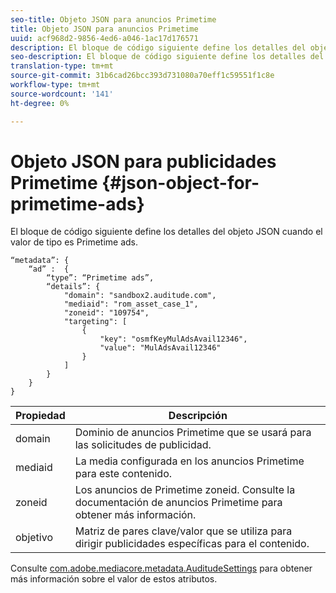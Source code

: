 ```yaml
---
seo-title: Objeto JSON para anuncios Primetime
title: Objeto JSON para anuncios Primetime
uuid: acf968d2-9856-4ed6-a046-1ac17d176571
description: El bloque de código siguiente define los detalles del objeto JSON cuando el valor de tipo es Primetime ads.
seo-description: El bloque de código siguiente define los detalles del objeto JSON cuando el valor de tipo es Primetime ads.
translation-type: tm+mt
source-git-commit: 31b6cad26bcc393d731080a70eff1c59551f1c8e
workflow-type: tm+mt
source-wordcount: '141'
ht-degree: 0%

---
```



# Objeto JSON para publicidades Primetime {#json-object-for-primetime-ads}

El bloque de código siguiente define los detalles del objeto JSON cuando el valor de tipo es Primetime ads.

```
“metadata”: {
    “ad” :  {
        “type”: “Primetime ads”,
        “details”: {
            "domain": "sandbox2.auditude.com",
            "mediaid": "rom_asset_case_1",
            "zoneid": "109754",
            "targeting": [
                {
                    "key": "osmfKeyMulAdsAvail12346",
                    "value": "MulAdsAvail12346"
                }
            ]
        }
    }
}
```

| Propiedad | Descripción |
|---|---|
| domain | Dominio de anuncios Primetime que se usará para las solicitudes de publicidad. |
| mediaid | La media configurada en los anuncios Primetime para este contenido. |
| zoneid | Los anuncios de Primetime zoneid. Consulte la documentación de anuncios Primetime para obtener más información. |
| objetivo | Matriz de pares clave/valor que se utiliza para dirigir publicidades específicas para el contenido. |

Consulte [com.adobe.mediacore.metadata.AuditudeSettings](https://help.adobe.com/en_US/primetime/api/psdk/javadoc/com/adobe/mediacore/metadata/AuditudeSettings.html) para obtener más información sobre el valor de estos atributos.